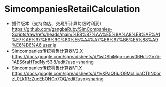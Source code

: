 # SimcompaniesRetailCalculation
- 插件版本（支持商店、交易所计算每级时利润） https://github.com/gangbaRuby/SimCompanies-Scripts/raw/refs/heads/main/%E8%87%AA%E5%8A%A8%E8%AE%A1%E7%AE%97%E6%9C%80%E5%A4%A7%E6%97%B6%E5%88%A9%E6%B6%A6.user.js
- Simcompanies传统零售计算器V2.X https://docs.google.com/spreadsheets/d/1wDShiMgo-ueuv06HrTiGn7ii-1AES6raHTsdNyr53l8/edit?usp=sharing
- Simcompanies传统零售计算器V1.X https://docs.google.com/spreadsheets/d/1yXPaQf6JO9McLioaCThN0orzL0Lk1RzZucEbONCp7OQ/edit?usp=sharing
